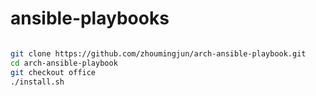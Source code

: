 # ansible-playbooks

```bash

git clone https://github.com/zhoumingjun/arch-ansible-playbook.git
cd arch-ansible-playbook
git checkout office
./install.sh
```


